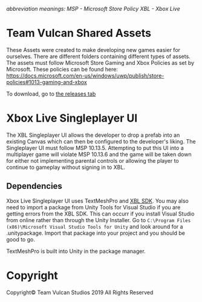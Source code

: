 *abbreviation meanings:*
*MSP - Microsoft Store Policy*
*XBL - Xbox Live*

# Team Vulcan Shared Assets

These Assets were created to make developing new games easier for ourselves. There are different folders containing different types of assets.
The assets must follow Microsoft Store Gaming and Xbox Policies as set by Microsoft. These policies can be found here: https://docs.microsoft.com/en-us/windows/uwp/publish/store-policies#1013-gaming-and-xbox

To download, go to [the releases tab](https://github.com/team-vulcan/Team-Vulcan-Assets/releases/)

# Xbox Live Singleplayer UI

The XBL Singleplayer UI allows the developer to drop a prefab into an existing Canvas which can then be configured to the developer's liking.
The Singleplayer UI must follow MSP 10.13.5. Attempting to put this UI into a multiplayer game will violate MSP 10.13.6 and the game 
will be taken down for either not implementing parental controls or allowing the player to continue to gameplay without signing in to XBL.

## Dependencies

Xbox Live Singleplayer UI uses TextMeshPro and [XBL SDK](https://github.com/microsoft/xbox-live-unity-plugin).
You may also need to import a package from Unity Tools for Visual Studio if you are getting errors from the XBL SDK. This can occurr if you install
Visual Studio from online rather than through the Unity Installer. Go to `C:\Program Files (x86)\Microsoft Visual Studio Tools for Unity` and look
around for a .unitypackage. Import that package into your project and you should be good to go.

TextMeshPro is built into Unity in the package manager.

# Copyright

Copyright© Team Vulcan Studios 2019
All Rights Reserved
